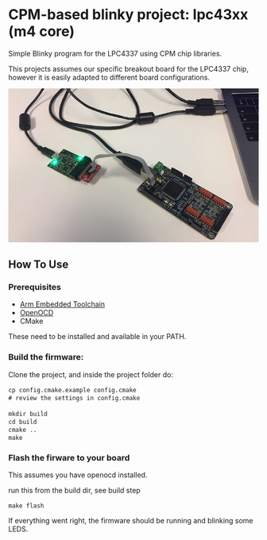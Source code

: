 # CPM-based blinky project: lpc43xx (m4 core)

Simple Blinky program for the LPC4337 using CPM chip libraries.

This projects assumes our specific breakout board for the LPC4337 chip, however it is easily adapted to different board configurations.

![](board.jpg)
## How To Use

### Prerequisites

- [Arm Embedded Toolchain](https://developer.arm.com/open-source/gnu-toolchain/gnu-rm/downloads)
- [OpenOCD](http://openocd.org)
- CMake

These need to be installed and available in your PATH.

### Build the firmware:

Clone the project, and inside the project folder do:
```
cp config.cmake.example config.cmake
# review the settings in config.cmake

mkdir build
cd build
cmake ..
make
```

### Flash the firware to your board

This assumes you have openocd installed.

run this from the build dir, see build step
```
make flash
```

If everything went right, the firmware should be running and blinking some LEDS.
